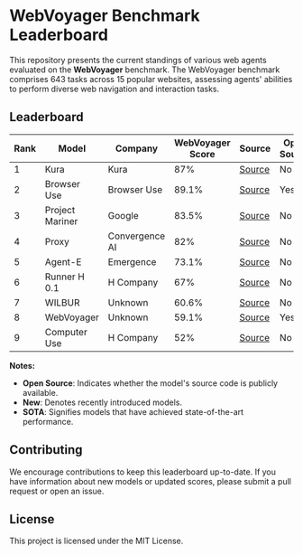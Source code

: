 # WebVoyager Benchmark Leaderboard

This repository presents the current standings of various web agents evaluated on the **WebVoyager** benchmark. The WebVoyager benchmark comprises 643 tasks across 15 popular websites, assessing agents' abilities to perform diverse web navigation and interaction tasks.

## Leaderboard

| Rank | Model           | Company        | WebVoyager Score | Source                                                                                            | Open Source | New | SOTA |
| ---- | --------------- | -------------- | ---------------- | ------------------------------------------------------------------------------------------------- | ----------- | --- | ---- |
| 1 | Kura           | Kura          | 87%             | [Source](https://www.trykura.com/benchmarks) | No          | Yes | Yes  |
| 2 | Browser Use    | Browser Use   | 89.1%           | [Source](https://browser-use.com/posts/sota-technical-report) | Yes         | Yes | Yes  |
| 3 | Project Mariner | Google        | 83.5%           | [Source](https://deepmind.google/technologies/project-mariner/) | No          |     |      |
| 4 | Proxy          | Convergence AI | 82%             | [Source](https://convergence.ai/training-web-agents-with-web-world-models-dec-2024/) | No          |     |      |
| 5 | Agent-E        | Emergence     | 73.1%           | [Source](https://www.emergence.ai/blog/agent-e-sota) | No          |     |      |
| 6 | Runner H 0.1   | H Company     | 67%             | [Source](https://www.hcompany.ai/blog/a-research-update) | No          |     |      |
| 7 | WILBUR         | Unknown       | 60.6%           | [Source](https://arxiv.org/abs/2404.05902) | No          |     |      |
| 8 | WebVoyager     | Unknown       | 59.1%           | [Source](https://arxiv.org/abs/2401.13919) | Yes         |     |      |
| 9 | Computer Use   | H Company     | 52%             | [Source](https://www.hcompany.ai/blog/a-research-update) | No          |     |      |
**Notes:**

- **Open Source**: Indicates whether the model's source code is publicly available.
- **New**: Denotes recently introduced models.
- **SOTA**: Signifies models that have achieved state-of-the-art performance.

## Contributing

We encourage contributions to keep this leaderboard up-to-date. If you have information about new models or updated scores, please submit a pull request or open an issue.

## License

This project is licensed under the MIT License.
